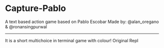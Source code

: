 # Capture-Pablo
A text based action game based on Pablo Escobar  Made by: @alan_oregano &amp; @ronansingpurwal
<hr>
It is a short multichoice in terminal game with colour!

<link href="https://repl.it/@alan_oregano/Capture-Pablo#main.py"> Original Repl<link>
